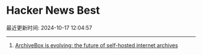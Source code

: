 # Hacker News Best

最近更新时间: 2024-10-17 12:04:57

--- 
1. [ArchiveBox is evolving: the future of self-hosted internet archives](https://docs.sweeting.me/s/archivebox-plugin-ecosystem-announcement) 
